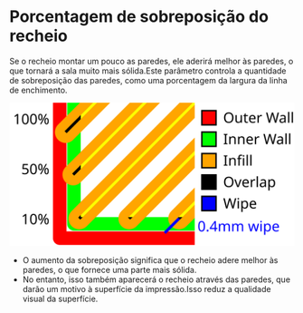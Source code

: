 Porcentagem de sobreposição do recheio
====
Se o recheio montar um pouco as paredes, ele aderirá melhor às paredes, o que tornará a sala muito mais sólida.Este parâmetro controla a quantidade de sobreposição das paredes, como uma porcentagem da largura da linha de enchimento.

![Uma visualização da sobreposição dos recheios e a distância de limpeza](../images/infill_overlap.svg)

* O aumento da sobreposição significa que o recheio adere melhor às paredes, o que fornece uma parte mais sólida.
* No entanto, isso também aparecerá o recheio através das paredes, que darão um motivo à superfície da impressão.Isso reduz a qualidade visual da superfície.